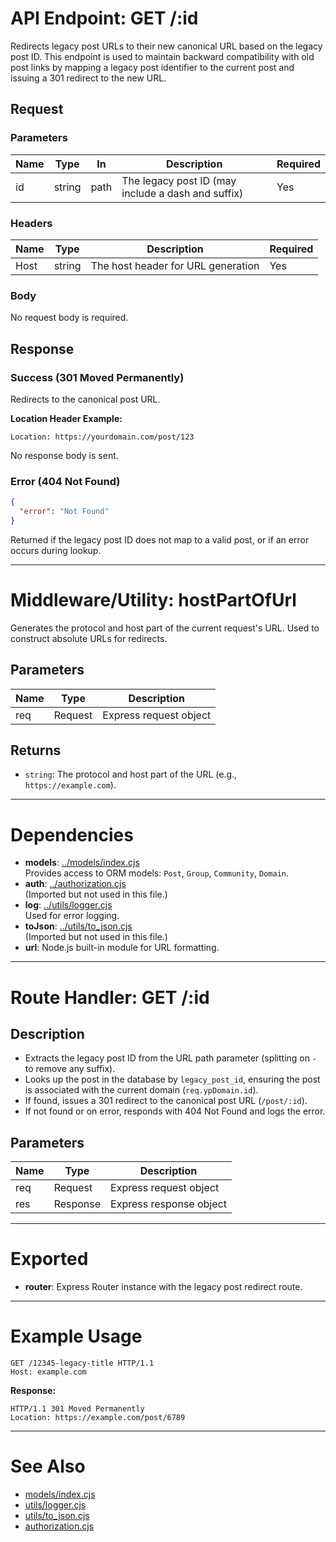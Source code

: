 # API Endpoint: GET /:id

Redirects legacy post URLs to their new canonical URL based on the legacy post ID. This endpoint is used to maintain backward compatibility with old post links by mapping a legacy post identifier to the current post and issuing a 301 redirect to the new URL.

## Request

### Parameters

| Name | Type   | In   | Description                                      | Required |
|------|--------|------|--------------------------------------------------|----------|
| id   | string | path | The legacy post ID (may include a dash and suffix)| Yes      |

### Headers

| Name         | Type   | Description                        | Required |
|--------------|--------|------------------------------------|----------|
| Host         | string | The host header for URL generation | Yes      |

### Body

No request body is required.

## Response

### Success (301 Moved Permanently)

Redirects to the canonical post URL.

**Location Header Example:**
```
Location: https://yourdomain.com/post/123
```

No response body is sent.

### Error (404 Not Found)

```json
{
  "error": "Not Found"
}
```
Returned if the legacy post ID does not map to a valid post, or if an error occurs during lookup.

---

# Middleware/Utility: hostPartOfUrl

Generates the protocol and host part of the current request's URL. Used to construct absolute URLs for redirects.

## Parameters

| Name | Type   | Description                |
|------|--------|----------------------------|
| req  | Request| Express request object     |

## Returns

- `string`: The protocol and host part of the URL (e.g., `https://example.com`).

---

# Dependencies

- **models**: [../models/index.cjs](../models/index.cjs)  
  Provides access to ORM models: `Post`, `Group`, `Community`, `Domain`.
- **auth**: [../authorization.cjs](../authorization.cjs)  
  (Imported but not used in this file.)
- **log**: [../utils/logger.cjs](../utils/logger.cjs)  
  Used for error logging.
- **toJson**: [../utils/to_json.cjs](../utils/to_json.cjs)  
  (Imported but not used in this file.)
- **url**: Node.js built-in module for URL formatting.

---

# Route Handler: GET /:id

## Description

- Extracts the legacy post ID from the URL path parameter (splitting on `-` to remove any suffix).
- Looks up the post in the database by `legacy_post_id`, ensuring the post is associated with the current domain (`req.ypDomain.id`).
- If found, issues a 301 redirect to the canonical post URL (`/post/:id`).
- If not found or on error, responds with 404 Not Found and logs the error.

## Parameters

| Name | Type   | Description                |
|------|--------|----------------------------|
| req  | Request| Express request object     |
| res  | Response| Express response object   |

---

# Exported

- **router**: Express Router instance with the legacy post redirect route.

---

# Example Usage

```http
GET /12345-legacy-title HTTP/1.1
Host: example.com
```

**Response:**
```
HTTP/1.1 301 Moved Permanently
Location: https://example.com/post/6789
```

---

# See Also

- [models/index.cjs](../models/index.cjs)
- [utils/logger.cjs](../utils/logger.cjs)
- [utils/to_json.cjs](../utils/to_json.cjs)
- [authorization.cjs](../authorization.cjs)
